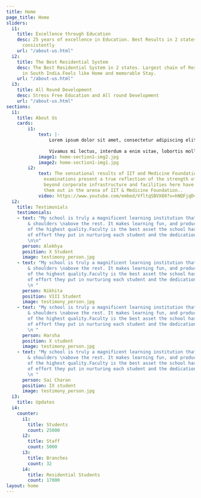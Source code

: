 ```yaml
---
title: Home
page_title: Home
sliders:
  i1:
    title: Excellence through Education
    desc: 25 years of excellence in Education. Best Results in 2 states year on year
      consistently
    url: "/about-us.html"
  i2:
    title: The Best Residential System
    desc: The Best Residential System in 2 states. Largest chain of Residential Schools
      in South India.Feels like Home and memorable Stay.
    url: "/about-us.html"
  i3:
    title: All Round Development
    desc: Stress Free Education and All round Development
    url: "/about-us.html"
sections:
  i1:
    title: About Us
    cards:
        i1:
            text: |- 
                Lorem ipsum dolor sit amet, consectetur adipiscing elit. Sed sollicitudin nibh in mi euismod, quis porta metus aliquam. Morbi non consectetur metus. Aenean eu lectus augue. Duis vehicula diam sit amet arcu semper commodo. Aenean vel sapien mollis odio elementum gravida. Aenean aliquam auctor nisl sed pulvinar. Donec lobortis ex sodales urna pharetra suscipit.
                
                Vivamus mi lectus, interdum a enim vitae, lobortis mollis magna. Mauris facilisis et dui sed dictum. Curabitur eget lobortis ex, id aliquam libero. Vivamus sed dui commodo eros imperdiet aliquet id ut leo. Nullam commodo feugiat quam, sed elementum orci commodo non. Vivamus consectetur quam a iaculis fringilla. Aliquam erat volutpat. 
            image1: home-section1-img2.jpg
            image2: home-section1-img1.jpg
        i2:
            text: The sensational results of IIT and Medicine Foundation in various entrance
              examinations present a true reflection of the strength of this foundation. The
              beyond corporate infrastructure and facilities here have helped in singling
              them out in the arena of IIT & Medicine Foundation..
            video: https://www.youtube.com/embed/VfltqSBVX80?v=hNQFjqDvPhA&list=PLx-qGAzjv13c00FYZMLAJm65WjsT3ZmDR
  i2:
    title: Testimonials
    testimonials:
    - text: "My school is truly a magnificent learning institution that stands head
        & shoulders \nabove the rest. It makes learning fun, and produces students
        of the highest quality.Faculty is the best asset the school has got, the amount
        of effort they put in nurturing each student and the dedication, is priceless.
        \n\n"
      person: Alekhya
      position: X Student
      image: testimony_person.jpg
    - text: "My school is truly a magnificent learning institution that stands head
        & shoulders \nabove the rest. It makes learning fun, and produces students
        of the highest quality.Faculty is the best asset the school has got, the amount
        of effort they put in nurturing each student and the dedication, is priceless.
        \n "
      person: Nikhita
      position: VIII Student
      image: testimony_person.jpg
    - text: "My school is truly a magnificent learning institution that stands head
        & shoulders \nabove the rest. It makes learning fun, and produces students
        of the highest quality.Faculty is the best asset the school has got, the amount
        of effort they put in nurturing each student and the dedication, is priceless.
        \n "
      person: Harsha
      position: X student
      image: testimony_person.jpg
    - text: "My school is truly a magnificent learning institution that stands head
        & shoulders \nabove the rest. It makes learning fun, and produces students
        of the highest quality.Faculty is the best asset the school has got, the amount
        of effort they put in nurturing each student and the dedication, is priceless.
        \n "
      person: Sai Charan
      position: IX student
      image: testimony_person.jpg
  i3:
    title: Updates
  i4:
    counter:
      i1:
        title: Students
        count: 25000
      i2:
        title: Staff
        count: 5000
      i3:
        title: Branches
        count: 32
      i4:
        title: Residential Students
        count: 17000
layout: home
---
```


